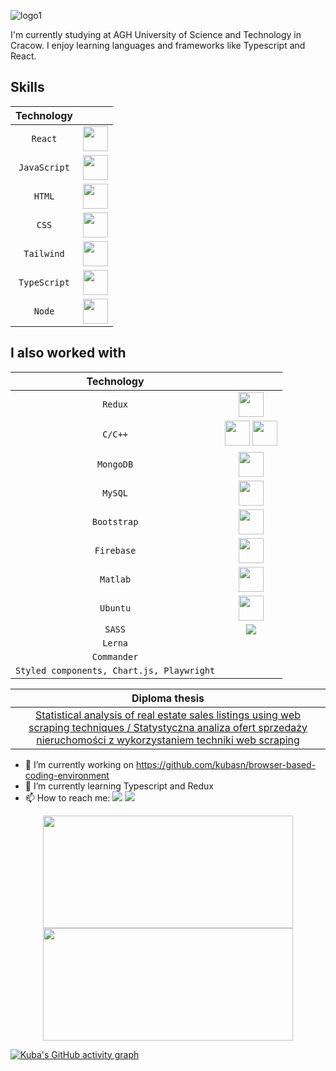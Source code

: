![logo1](https://user-images.githubusercontent.com/56204568/193336970-fab20288-6980-4a68-b223-d8d0ffebd55d.gif)

I'm currently studying at AGH University of Science and Technology in Cracow. I enjoy learning languages and frameworks like Typescript and React.

## Skills

| Technology |  |
| :---: | :---: |
| `React` | <img src="https://cdn.jsdelivr.net/gh/devicons/devicon/icons/react/react-original.svg" height="40" width="40"/> |
| `JavaScript` | <img src="https://cdn.jsdelivr.net/gh/devicons/devicon/icons/javascript/javascript-original.svg" height="40" width="40" /> |
| `HTML` | <img src="https://cdn.jsdelivr.net/gh/devicons/devicon/icons/html5/html5-original.svg" height="40" width="40" /> |
| `CSS` | <img src="https://cdn.jsdelivr.net/gh/devicons/devicon/icons/css3/css3-original.svg" height="40" width="40" /> |
| `Tailwind` | <img src="https://cdn.jsdelivr.net/gh/devicons/devicon/icons/tailwindcss/tailwindcss-original-wordmark.svg" height="40" width="40" /> |
| `TypeScript` | <img src="https://cdn.jsdelivr.net/gh/devicons/devicon/icons/typescript/typescript-original.svg" height="40" width="40" /> |
| `Node` | <img src="https://cdn.jsdelivr.net/gh/devicons/devicon/icons/nodejs/nodejs-original.svg" height="40" width="40" /> |

## I also worked with

| Technology |  |
| :---: | :---: |
| `Redux` | <img src="https://cdn.jsdelivr.net/gh/devicons/devicon/icons/redux/redux-original.svg" height="40" width="40" />     |
| `C/C++` | <img src="https://cdn.jsdelivr.net/gh/devicons/devicon/icons/c/c-original.svg" height="40" width="40" /> <img src="https://cdn.jsdelivr.net/gh/devicons/devicon/icons/cplusplus/cplusplus-original.svg" height="40" width="40" />    |
| `MongoDB` | <img src="https://cdn.jsdelivr.net/gh/devicons/devicon/icons/mongodb/mongodb-original-wordmark.svg" height="40" width="40" /> |
| `MySQL` | <img src="https://cdn.jsdelivr.net/gh/devicons/devicon/icons/mysql/mysql-original-wordmark.svg" height="40" width="40" /> |
| `Bootstrap` | <img src="https://cdn.jsdelivr.net/gh/devicons/devicon/icons/bootstrap/bootstrap-original-wordmark.svg" height="40" width="40" /> |
| `Firebase` | <img src="https://cdn.jsdelivr.net/gh/devicons/devicon/icons/firebase/firebase-plain-wordmark.svg" height="40" width="40" /> |
| `Matlab` | <img src="https://cdn.jsdelivr.net/gh/devicons/devicon/icons/matlab/matlab-original.svg" height="40" width="40" /> |
| `Ubuntu` | <img src="https://cdn.jsdelivr.net/gh/devicons/devicon/icons/ubuntu/ubuntu-plain-wordmark.svg" height="40" width="40" /> |
| `SASS` | <img src="https://cdn.jsdelivr.net/gh/devicons/devicon/icons/sass/sass-original.svg" />|
| `Lerna` | |
| `Commander` | |
| `Styled components, Chart.js, Playwright` | |

| Diploma thesis |
| :---: |
|  <a href="https://github.com/kubasn/praca-inzynierska-engineer-thesis-"> Statistical analysis of real estate sales listings using web scraping techniques / Statystyczna analiza ofert sprzedaży nieruchomości z wykorzystaniem techniki web scraping </a>   |

          
- 🔭 I’m currently working on https://github.com/kubasn/browser-based-coding-environment 
- 🌱 I’m currently learning Typescript and Redux
- 📫 How to reach me: <a href = "mailto:sosinkuba@gmail.com"><img src="https://img.shields.io/badge/-Gmail-%23333?style=for-the-badge&logo=gmail&logoColor=white" target="_blank"></a> <a href="https://www.linkedin.com/in/jakub-sosin-6a3866242/" target="_blank"><img src="https://img.shields.io/badge/-LinkedIn-%230077B5?style=for-the-badge&logo=linkedin&logoColor=white" target="_blank"></a> 



<div align="center">
  <a href="https://github.com/kubasn">
  <img height="180" width="400" src="https://github-readme-stats.vercel.app/api?username=kubasn&show_icons=true&theme=tokyonight&include_all_commits=true&count_private=true"/>
  <img height="180" width="400" src="https://github-readme-stats.vercel.app/api/top-langs/?username=kubasn&layout=compact&langs_count=7&theme=tokyonight"/>
</div>

[![Kuba's GitHub activity graph](https://activity-graph.herokuapp.com/graph?username=kubasn&&theme=xcode)](https://github.com/kubasn)


